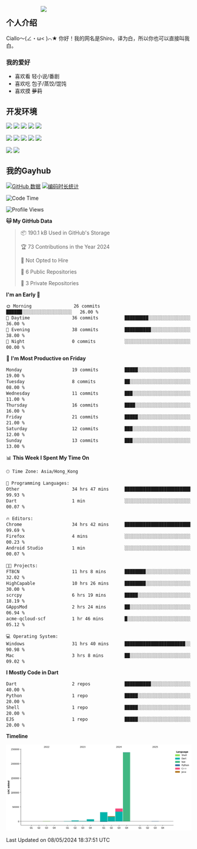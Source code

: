 <img align='right' src='https://img2.moeblog.vip/images/eCva.png' width='410px'>

## 个人介绍
Ciallo～(∠・ω< )⌒★ 你好！我的网名是Shiro，译为白，所以你也可以直接叫我白。

### 我的爱好

* 喜欢看 轻小说/番剧
* 喜欢吃 包子/蒸饺/馄饨
* 喜欢摸 ~~萝莉~~

## 开发环境
[![](https://img.shields.io/badge/Windows-11-blue?style=flat-square&logo=windows&logoColor=white)](https://www.microsoft.com/windows/get-windows-11)
[![](https://img.shields.io/badge/Macos-Sonoma-black?style=flat-square&logo=apple&logoColor=white)](https://www.apple.com/hk/en/macos/sonoma/)
[![](https://img.shields.io/badge/Debian-12-d0024d?style=flat-square&logo=debian&logoColor=white)](https://www.debian.org/)
[![](https://img.shields.io/badge/AlmaLinux-9-0f4266?style=flat-square&logo=almalinux&logoColor=white)](https://almalinux.org/)
[![](https://img.shields.io/badge/Windows%20Server-2012-blue?style=flat-square&logo=windows&logoColor=white)](https://www.microsoft.com/windows-server)

[![](https://img.shields.io/badge/Vivobook-PRO_16-f45a00?style=flat-square&logo=RepublicofGamers&logoColor=white)](https://www.asus.com.cn/laptops/for-creators/vivobook/vivobook-pro-16-oled-k6602/)
[![](https://img.shields.io/badge/Mac_Studio-M1_Max-black?style=flat-square&logo=apple&logoColor=white)](https://www.apple.com/hk/en/mac-studio/)
[![](https://img.shields.io/badge/Mi-MIX4-f45a00?style=flat-square&logo=xiaomi&logoColor=white)](https://www.mi.com/)
[![](https://img.shields.io/badge/SONY-WF1000XM4-f3c74a?style=flat-square)](https://www.sony.com.hk/zh/headphones/products/wf-1000xm4)
[![](https://img.shields.io/badge/Yubikey-5_NFC-9bc930?style=flat-square&logo=yubico&logoColor=9bc930)](https://www.yubico.com/hk/product/yubikey-5-nfc/)

[![](https://img.shields.io/badge/IDE-Visual_Studio_Code-blue?style=flat-square&logo=visual-studio-code&logoColor=white)](https://code.visualstudio.com/)
[![](https://img.shields.io/badge/IDE-JetBrains-black?style=flat-square&logo=jetbrains&logoColor=white)](https://code.visualstudio.com/)
## 我的Gayhub
[![GitHub 数据](https://github-readme-stats.vercel.app/api?username=verymoe)]()
[![编码时长统计](https://github-readme-stats.vercel.app/api/wakatime?username=shiro)]()

<!--START_SECTION:waka-->
![Code Time](http://img.shields.io/badge/Code%20Time-588%20hrs-blue)

![Profile Views](http://img.shields.io/badge/Profile%20Views-0-blue)

**🐱 My GitHub Data** 

> 📦 190.1 kB Used in GitHub's Storage 
 > 
> 🏆 73 Contributions in the Year 2024
 > 
> 🚫 Not Opted to Hire
 > 
> 📜 6 Public Repositories 
 > 
> 🔑 3 Private Repositories 
 > 
**I'm an Early 🐤** 

```text
🌞 Morning                26 commits          ██████░░░░░░░░░░░░░░░░░░░   26.00 % 
🌆 Daytime                36 commits          █████████░░░░░░░░░░░░░░░░   36.00 % 
🌃 Evening                38 commits          ██████████░░░░░░░░░░░░░░░   38.00 % 
🌙 Night                  0 commits           ░░░░░░░░░░░░░░░░░░░░░░░░░   00.00 % 
```
📅 **I'm Most Productive on Friday** 

```text
Monday                   19 commits          █████░░░░░░░░░░░░░░░░░░░░   19.00 % 
Tuesday                  8 commits           ██░░░░░░░░░░░░░░░░░░░░░░░   08.00 % 
Wednesday                11 commits          ███░░░░░░░░░░░░░░░░░░░░░░   11.00 % 
Thursday                 16 commits          ████░░░░░░░░░░░░░░░░░░░░░   16.00 % 
Friday                   21 commits          █████░░░░░░░░░░░░░░░░░░░░   21.00 % 
Saturday                 12 commits          ███░░░░░░░░░░░░░░░░░░░░░░   12.00 % 
Sunday                   13 commits          ███░░░░░░░░░░░░░░░░░░░░░░   13.00 % 
```


📊 **This Week I Spent My Time On** 

```text
🕑︎ Time Zone: Asia/Hong_Kong

💬 Programming Languages: 
Other                    34 hrs 47 mins      █████████████████████████   99.93 % 
Dart                     1 min               ░░░░░░░░░░░░░░░░░░░░░░░░░   00.07 % 

🔥 Editors: 
Chrome                   34 hrs 42 mins      █████████████████████████   99.69 % 
Firefox                  4 mins              ░░░░░░░░░░░░░░░░░░░░░░░░░   00.23 % 
Android Studio           1 min               ░░░░░░░░░░░░░░░░░░░░░░░░░   00.07 % 

🐱‍💻 Projects: 
FT8CN                    11 hrs 8 mins       ████████░░░░░░░░░░░░░░░░░   32.02 % 
HighCapable              10 hrs 26 mins      ████████░░░░░░░░░░░░░░░░░   30.00 % 
scrcpy                   6 hrs 19 mins       █████░░░░░░░░░░░░░░░░░░░░   18.19 % 
GAppsMod                 2 hrs 24 mins       ██░░░░░░░░░░░░░░░░░░░░░░░   06.94 % 
acme-qcloud-scf          1 hr 46 mins        █░░░░░░░░░░░░░░░░░░░░░░░░   05.12 % 

💻 Operating System: 
Windows                  31 hrs 40 mins      ███████████████████████░░   90.98 % 
Mac                      3 hrs 8 mins        ██░░░░░░░░░░░░░░░░░░░░░░░   09.02 % 
```

**I Mostly Code in Dart** 

```text
Dart                     2 repos             ██████████░░░░░░░░░░░░░░░   40.00 % 
Python                   1 repo              █████░░░░░░░░░░░░░░░░░░░░   20.00 % 
Shell                    1 repo              █████░░░░░░░░░░░░░░░░░░░░   20.00 % 
EJS                      1 repo              █████░░░░░░░░░░░░░░░░░░░░   20.00 % 
```



**Timeline**

![Lines of Code chart](https://raw.githubusercontent.com/verymoe/verymoe/main/assets/bar_graph.png)


 Last Updated on 08/05/2024 18:37:51 UTC
<!--END_SECTION:waka-->
